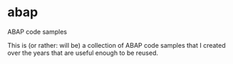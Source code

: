 # abap
ABAP code samples

This is (or rather: will be) a collection of ABAP code samples that I created over the years that are useful enough to be reused.
